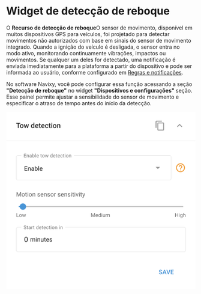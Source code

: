 # Widget de detecção de reboque

O **Recurso de detecção de reboque**O sensor de movimento, disponível em muitos dispositivos GPS para veículos, foi projetado para detectar movimentos não autorizados com base em sinais do sensor de movimento integrado. Quando a ignição do veículo é desligada, o sensor entra no modo ativo, monitorando continuamente vibrações, impactos ou movimentos. Se qualquer um deles for detectado, uma notificação é enviada imediatamente para a plataforma a partir do dispositivo e pode ser informada ao usuário, conforme configurado em [Regras e notificações](../../regras-e-notificacoes/seguranca/movimentacao-nao-autorizada.md).

No software Navixy, você pode configurar essa função acessando a seção **"Detecção de reboque"** no widget **"Dispositivos e configurações"** seção. Esse painel permite ajustar a sensibilidade do sensor de movimento e especificar o atraso de tempo antes do início da detecção.

![image-20240815-214358.png](attachments/image-20240815-214358.png)